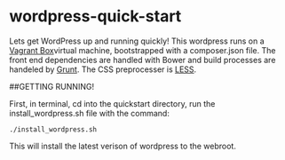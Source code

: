 # wordpress-quick-start

Lets get WordPress up and running quickly! This wordpress runs on a [Vagrant Box](http://docs.vagrantup.com/v2/boxes.html)virtual machine, bootstrapped with a composer.json file. The front end dependencies are handled with Bower and build processes are handeled by [Grunt](http://gruntjs.com/getting-started). The CSS preprocesser is [LESS](http://lesscss.org/).

##GETTING RUNNING!

First, in terminal, cd into the quickstart directory, run the install_wordpress.sh file with the command:

```
./install_wordpress.sh
```

This will install the latest verison of wordpress to the webroot.


